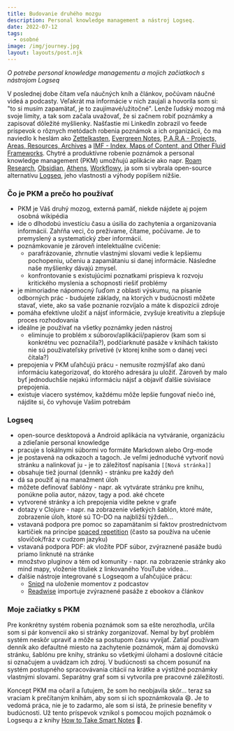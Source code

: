 ```yaml
---
title: Budovanie druhého mozgu
description: Personal knowledge management a nástroj Logseq.
date: 2022-07-12
tags:
  - osobné
image: /img/journey.jpg
layout: layouts/post.njk
---
```


*O potrebe personal knowledge managementu a mojich začiatkoch s nástrojom Logseq*

V poslednej dobe čítam veľa náučných kníh a článkov, počúvam náučné videá a podcasty. Veľakrát ma informácie v nich zaujali a hovorila som si: "to si musím zapamätať, je to zaujímavé/užitočné". Lenže ľudský mozog má svoje limity, a tak som začala uvažovať, že si začnem robiť poznámky a zapisovať dôležité myšlienky. Našťastie mi LinkedIn zobrazil vo feede príspevok o rôznych metódach robenia poznámok a ich organizácii, čo ma naviedlo k heslám ako [Zettelkasten](https://en.wikipedia.org/wiki/Zettelkasten), [Evergreen Notes](https://notes.andymatuschak.org/Evergreen_notes), [P.A.R.A - Projects, Areas, Resources, Archives](https://fortelabs.co/blog/para/) a [IMF - Index, Maps of Content, and Other Fluid Frameworks](https://medium.com/@nickmilo22/in-what-ways-can-we-form-useful-relationships-between-notes-9b9ec46973c6).
Chytré a produktívne robenie poznámok a personal knowledge management (PKM) umožňujú aplikácie ako napr. [Roam Research](https://roamresearch.com/), [Obsidian](https://obsidian.md/), [Athens](https://www.athensresearch.org/), [Workflowy](https://workflowy.com/), ja som si vybrala open-source alternatívu [Logseq](https://logseq.com/), jeho vlastnosti a výhody popíšem nižšie.

### Čo je PKM a prečo ho používať
- PKM je Váš druhý mozog, externá pamäť, niekde nájdete aj pojem osobná wikipédia
- ide o dlhodobú investíciu času a úsilia do zachytenia a organizovania informácií. Zahŕňa veci, čo prežívame, čítame, počúvame. Je to premyslený a systematický zber informácií.
- poznámkovanie je zároveň intelektuálne cvičenie:
  - parafrázovanie, zhrnutie vlastnými slovami vedie k lepšiemu pochopeniu, učeniu a zapamätaniu si danej informácie. Následne naše myšlienky dávajú zmysel.
  - konfrontovanie s existujúcimi poznatkami prispieva k rozvoju kritického myslenia a schopnosti riešiť problémy
- je mimoriadne nápomocný ľuďom z oblasti výskumu, na písanie odborných prác - budujete základy, na ktorých v budúcnosti môžete stavať, viete, ako sa vaše poznanie rozvíjalo a máte k dispozícii zdroje
- pomáha efektívne uložiť a nájsť informácie, zvyšuje kreativitu a zlepšuje proces rozhodovania
- ideálne je používať na všetky poznámky jeden nástroj
  - eliminuje to problém x súborov/aplikácií/papierov (kam som si konkrétnu vec poznačila?), podčiarknuté pasáže v knihách takisto nie sú používateľsky prívetivé (v ktorej knihe som o danej veci čítala?)
- prepojenia v PKM uľahčujú prácu - nemusíte rozmýšľať ako danú informáciu kategorizovať, do ktorého adresára ju uložiť. Zároveň by malo byť jednoduchšie nejakú informáciu nájsť a objaviť ďalšie súvisiace prepojenia.
- existuje viacero systémov, každému môže lepšie fungovať niečo iné, nájdite si, čo vyhovuje Vašim potrebám

### Logseq
- open-source desktopová a Android aplikácia na vytváranie, organizáciu a zdieľanie personal knowledge
- pracuje s lokálnymi súbormi vo formáte Markdown alebo Org-mode
- je postavená na odkazoch a tagoch. Je veľmi jednoduché vytvoriť novú stránku a nalinkovať ju - je to záležitosť napísania ```[[Nová stránka]]```
- obsahuje tiež journal (denník) - stránku pre každý deň
- dá sa použiť aj na manažment úloh
- môžete definovať šablóny - napr. ak vytvárate stránku pre knihu, ponúkne polia autor, názov, tagy a pod. aké chcete
- vytvorené stránky a ich prepojenia vidíte pekne v grafe
- dotazy v Clojure - napr. na zobrazenie všetkých šablón, ktoré máte, zobrazenie úloh, ktoré sú TO-DO na najbližší týždeň...
- vstavaná podpora pre pomoc so zapamätaním si faktov prostredníctvom kartičiek na princípe [spaced repetition](https://en.wikipedia.org/wiki/Spaced_repetition) (často sa používa na učenie slovíčok/fráz v cudzom jazyku)
- vstavaná podpora PDF: ak vložíte PDF súbor, zvýraznené pasáže budú priamo linknuté na stránke
- množstvo pluginov a tém od komunity - napr. na zobrazenie stránky ako mind mapy, vloženie tituliek z linkovaného YouTube videa...
- ďalšie nástroje integrované s Logseqom a uľahčujúce prácu:
  - [Snipd](https://www.snipd.com/) na uloženie momentov z podcastov
  - [Readwise](https://readwise.io/) importuje zvýraznené pasáže z ebookov a článkov

### Moje začiatky s PKM
Pre konkrétny systém robenia poznámok som sa ešte nerozhodla, určila som si pár konvencií ako si stránky zorganizovať. Nemal by byť problém systém neskôr upraviť a môže sa postupom času vyvíjať. Zatiaľ používam denník ako defaultné miesto na zachytenie poznámok, mám aj domovskú stránku, šablónu pre knihy, stránku so všetkými úlohami a doslovné citácie si označujem a uvádzam ich zdroj. V budúcnosti sa chcem posunúť na systém postupného spracovávania citácií na krátke a výstižné poznámky vlastnými slovami.
Separátny graf som si vytvorila pre pracovné záležitosti.

Koncept PKM ma očaril a ľutujem, že som ho neobjavila skôr... teraz sa vraciam k prečítaným knihám, aby som si ich spoznámkovala 😄. Je to vedomá práca, nie je to zadarmo, ale som si istá, že prinesie benefity v budúcnosti. Už tento príspevok vznikol s pomocou mojich poznámok o Logsequ a z knihy [How to Take Smart Notes](https://www.martinus.sk/?uItem=913673) 🙂.
